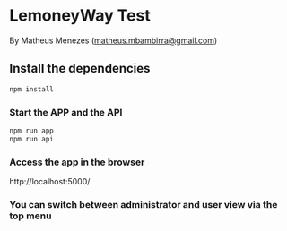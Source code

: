 # LemoneyWay Test

By Matheus Menezes (matheus.mbambirra@gmail.com)


## Install the dependencies
```bash
npm install
```


### Start the APP and the API
```bash
npm run app
npm run api
```


### Access the app in the browser
http://localhost:5000/


### You can switch between administrator and user view via the top menu